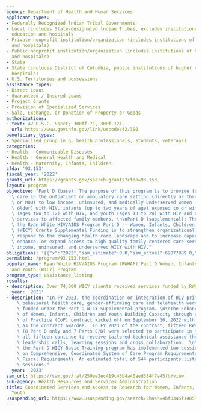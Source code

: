 ```yaml
---
agency: Department of Health and Human Services
applicant_types:
- Federally Recognized lndian Tribal Governments
- Local (includes State-designated lndian Tribes, excludes institutions of higher
  education and hospitals
- Private nonprofit institution/organization (includes institutions of higher education
  and hospitals)
- Public nonprofit institution/organization (includes institutions of higher education
  and hospitals)
- State
- State (includes District of Columbia, public institutions of higher education and
  hospitals)
- U.S. Territories and possessions
assistance_types:
- Direct Loans
- Guaranteed / Insured Loans
- Project Grants
- Provision of Specialized Services
- Sale, Exchange, or Donation of Property or Goods
authorizations:
- text: 42 U.S.C. &sect; 300ff-71, 300f-121.
  url: https://www.govinfo.gov/link/uscode/42/300
beneficiary_types:
- Specialized group (e.g. health professionals, students, veterans)
categories:
- Health - Communicable Diseases
- Health - General Health and Medical
- Health - Maternity, Infants, Children
cfda: '93.153'
fiscal_year: '2022'
grants_url: https://grants.gov/search-grants?cfda=93.153
layout: program
objective: "Part D (base): The purpose of this program is to provide family-centered\
  \ care in the outpatient or ambulatory care setting (directly or through contracts\
  \ or MOU) to low income, uninsured, and medically underserved women (25 years and\
  \ older) with HIV, infants (up to two years of age) exposed to or with HIV, children\
  \ (ages two to 12) with HIV, and youth (ages 13 to 24) with HIV and additional support\
  \ services to affected family members. \n\nPart D (supplemental): The purpose of\
  \ the Ryan White HIV/AIDS Program Part D -- Women, Infants, Children, and Youth\
  \ (WICY) Grants Supplemental Funding is to strengthen organizational capacity to\
  \ respond to the changing health care landscape and to increase capacity to develop,\
  \ enhance, or expand access to high quality family-centered care services for low\
  \ income, uninsured, and underserved WICY with HIV."
obligations: '[{"x":"2022","sam_estimate":0.0,"sam_actual":69077889.0,"usa_spending_actual":67961664.77},{"x":"2023","sam_estimate":65705024.0,"sam_actual":0.0,"usa_spending_actual":54971352.89},{"x":"2024","sam_estimate":71500000.0,"sam_actual":0.0,"usa_spending_actual":68233404.64}]'
permalink: /program/93.153.html
popular_name: Ryan White HIV/AIDS Program (RWHAP) Part D Women, Infants, Children
  and Youth (WICY) Program
program_type: assistance_listing
results:
- description: Over 74,000 WICY clients received services funded by RWHAP Part D
  year: '2021'
- description: "In FY 2023, the coordination or integration of HIV primary care with\
    \ behavioral health care, gender-affirming care and telehealth were new activities\
    \ funded under the Part D WICY Supplemental program. \n\nThe Enhancing HIV Care\
    \ of Women, Infants, Children and Youth Building Capacity through Communities\
    \ of Practice (CoP) contract kicked off on September 30, 2022 with Bizzell US\
    \ as the contract awardee.  In FY 2023 of the contract, fifteen RWHAP Part D recipients\
    \ (8 Part D only and 7 Parts C/D) were selected to participate in the CoP and\
    \ all fifteen continue to receive tailored technical assistance through monthly\
    \ leadership calls, learning sessions and cross collaboration.  \n\nIn FY 2023,\
    \ the Part D WICY Basic Training program has implemented two sessions thus far\
    \ on Comprehensive, Coordinated System of Care Program Requirements and Part D\
    \ Fiscal Requirements. An estimated total of 544 participants listened in on both\
    \ sessions."
  year: '2023'
sam_url: https://sam.gov/fal/259ee2ec419c43b4a40aed384f7e45fb/view
sub-agency: Health Resources and Services Administration
title: Coordinated Services and Access to Research for Women, Infants, Children, and
  Youth
usaspending_url: https://www.usaspending.gov/search/?hash=4bf0345f1405fed8a9f5d5ddb182fc77
---
```


